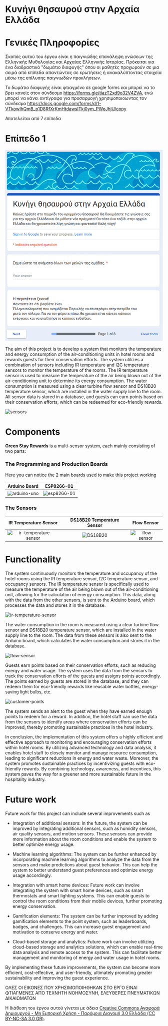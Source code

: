 # Κυνήγι θησαυρού στην Αρχαία Ελλάδα

# Γενικές Πληροφορίες
Σκοπός αυτού του έργου είναι η παιγνιώδης επανάληψη γνώσεων της Ελληνικής Μυθολογίας και Αρχαίας Ελληνικής Ιστορίας. Πρόκειται για ένα διαδραστικό "δωμάτιο διαφυγής" όπου οι μαθητές προχωρούν σε μια σειρά από επίπεδα απαντώντας σε ερωτήσεις ή ανακαλύπτοντας στοιχεία μέσω της επίλυσης παιγνιωδών προκλήσεων.

Το δωμάτιο διαφυγής είναι φτιαγμένο σε google forms και μπορεί να το βρει κανείς στον σύνδεσμο https://forms.gle/tiazT2xd9o32V4ZVA, ενώ μπορεί να κάνει αντίγραφο για προσαρμογή χρησιμοποιοωντας τον σύνδεσμο https://docs.google.com/forms/d/1-VTkowIhQmB_p1D8RfXrKmHtdawsITkj0ym_PWeJhjU/copy

Αποτελείται από 7 επίπεδα 

# Επίπεδο 1

![images](images/01.png)


The aim of this project is to develop a system that monitors the temperature and energy consumption of the air-conditioning units in hotel rooms and 
rewards guests for their conservation efforts. The system utilizes a combination of sensors including IR temperature and I2C temperature sensors to 
monitor the temperature of the rooms. The IR temperature sensor is used to measure the temperature of the air being blown out of the air-conditioning 
unit to determine its energy consumption. The water consumption is measured using a clear turbine flow sensor and DS18B20 temperature sensor, which are 
installed in the water supply line to the room. All sensor data is stored in a database, and guests can earn points based on their conservation efforts, 
which can be redeemed for eco-friendly rewards.

![sensors](photos/photo1.jpg)

# Components 
**Green Stay Rewards** is a multi-sensor system, each mainly consisting of two parts:

### The Programming and Production Boards
Here you can notice the 2 main boards used to make this project working

|           Arduino Board            |              ESP8266-01              |
|:----------------------------------:|:------------------------------------:|
| ![arduino-uno](photos/arduino.jpg) | ![esp8266-01](photos/esp8266-01.jpg) |

### The Sensors
|                   IR Temperature Sensor                    |   DS18B20 Temperature Sensor    |             Flow Sensor             |
|:----------------------------------------------------------:|:-------------------------------:|:-----------------------------------:|
| ![ir-temperature-sensor](photos/ir-temperature-sensor.jpg) | ![DS18B20](photos/DS18B20.jpg) | ![flow-sensor](photos/flow-sensor.jpg) |

# Functionality
The system continuously monitors the temperature and occupancy of the hotel rooms using the IR temperature sensor, I2C temperature sensor, and occupancy 
sensors. The IR temperature sensor is specifically used to measure the temperature of the air being blown out of the air-conditioning unit, allowing for
the calculation of energy consumption. This data, along with the data from the other sensors, is sent to the Arduino board, which processes the data and
stores it in the database.

![ir-temperature-sensor](photos/photo3.jpg)

The water consumption in the room is measured using a clear turbine flow sensor and DS18B20 temperature sensor, which are installed in the water supply 
line to the room. The data from these sensors is also sent to the Arduino board, which calculates the water consumption and stores it in the database.

![flow-sensor](photos/photo2.jpg)

Guests earn points based on their conservation efforts, such as reducing energy and water usage. The system uses the data from the sensors to track the 
conservation efforts of the guests and assigns points accordingly. The points earned by guests are stored in the database, and they can redeem them for 
eco-friendly rewards like reusable water bottles, energy-saving light bulbs, etc.

![customer-points](photos/db.png)

The system sends an alert to the guest when they have earned enough points to redeem for a reward. In addition, the hotel staff can use the data from 
the sensors to identify areas where conservation efforts can be improved, thereby promoting sustainable practices in the hotel industry.

In conclusion, the implementation of this system offers a highly efficient and effective approach to monitoring and encouraging conservation efforts 
within hotel rooms. By utilizing advanced technology and data analysis, it enables hotel staff to closely monitor and manage resource consumption, 
leading to significant reductions in energy and water waste. Moreover, the system promotes sustainable practices by incentivizing guests with 
eco-friendly rewards. By combining technology, awareness, and incentives, this system paves the way for a greener and more sustainable future in the hospitality industry.


# Future work
Future work for this project can include several improvements such as
- Integration of additional sensors: In the future, the system can be improved by integrating additional sensors, such as humidity sensors, air 
quality sensors, and motion sensors. These sensors can provide more information about the room conditions and enable the system to better optimize energy 
usage.
- Machine learning algorithms: The system can be further enhanced by incorporating machine learning algorithms to analyze the data from the sensors 
and make predictions about guest behavior. This can help the system to better understand guest preferences and optimize energy usage accordingly.

- Integration with smart home devices: Future work can involve integrating the system with smart home devices, such as smart thermostats and 
smart lighting systems. This can enable guests to control the room conditions from their mobile devices, further promoting energy conservation.

- Gamification elements: The system can be further improved by adding gamification elements to the point system, such as leaderboards, badges, 
and challenges. This can increase guest engagement and motivation to conserve energy and water.

- Cloud-based storage and analytics: Future work can involve utilizing cloud-based storage and analytics solutions, which can enable real-time
 data analysis and remote access to the system. This can facilitate better management and monitoring of energy and water usage in hotel rooms.

By implementing these future improvements, the system can become more efficient, cost-effective, and user-friendly, ultimately promoting greater 
sustainability and improving the guest experience.












ΟΛΕΣ ΟΙ ΕΙΚΟΝΕΣ ΠΟΥ ΧΡΗΣΙΜΟΠΟΙΗΘΗΚΑΝ ΣΤΟ ΕΡΓΟ ΕΙΝΑΙ ΦΤΙΑΓΜΕΝΕΣ ΑΠΟ ΤΕΧΝΗΤΗ ΝΟΗΜΟΣΥΝΗ, ΕΛΕΥΘΕΡΕΣ ΠΝΕΥΜΑΤΙΚΩΝ ΔΙΚΑΙΩΜΑΤΩΝ

Η διάθεση του έργου αυτού γίνεται με άδεια
[Creative Commons Αναφορά Δημιουργού - Μη Εμπορική Χρήση - Παρόμοια Διανομή 3.0 Ελλάδα (CC BY-NC-SA 3.0 GR)][cc-by-nc-sa].

[cc-by-nc-sa]: https://creativecommons.org/licenses/by-nc-sa/3.0/deed.el
